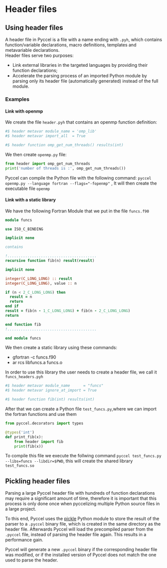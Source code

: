 # Header files

## Using header files

A header file in Pyccel is a file with a name ending with `.pyh`, which contains function/variable declarations, macro definitions, templates and metavariable declarations.\
Header files serve two purposes:
-   Link external libraries in the targeted languages by providing their function declarations;
-   Accelerate the parsing process of an imported Python module by parsing only its header file (automatically generated) instead of the full module.

### Examples
#### Link with openmp
We create the file `header.pyh` that contains an openmp function definition:

```python
#$ header metavar module_name = 'omp_lib'
#$ header metavar import_all  = True

#$ header function omp_get_num_threads() results(int)
```
We then create `openmp.py` file:

```python
from header import omp_get_num_threads
print('number of threads is :', omp_get_num_threads())
```
Pyccel can compile the Python file with the following command: `pyccel openmp.py --language fortran --flags="-fopenmp"`
, It will then create the executable file `openmp`
#### Link with a static library
We have the following Fortran Module that we put in the file `funcs.f90`  

```fortran
module funcs

use ISO_C_BINDING

implicit none

contains

!........................................
recursive function fib(n) result(result)

implicit none

integer(C_LONG_LONG) :: result
integer(C_LONG_LONG), value :: n

if (n < 2_C_LONG_LONG) then
  result = n
  return
end if
result = fib(n - 1_C_LONG_LONG) + fib(n - 2_C_LONG_LONG)
return

end function fib
!........................................

end module funcs
```

We then create a static library using these commands:
-   gfortran -c funcs.f90 
-   ar rcs libfuncs.a funcs.o

In order to use this library the user needs to create a header file, we call it  `funcs_headers.pyh`
```python
#$ header metavar module_name      = "funcs"
#$ header metavar ignore_at_import = True

#$ header function fib(int) results(int)
```
After that we can create a Python file `test_funcs.py`,where we can import the fortran functions and use them

```python
from pyccel.decorators import types

@types('int')
def print_fib(x):
    from header import fib
    print(fib(x))
```
To compile this file we execute the follwing command `pyccel test_funcs.py --libs=funcs --libdir=$PWD`, this will create the shared library `test_funcs.so`

## Pickling header files
Parsing a large Pyccel header file with hundreds of function declarations may require a significant amount of time, therefore it is important that this process is only done once when pyccelizing multiple Python source files in a large project.

To this end, Pyccel uses the [pickle](https://docs.python.org/3/library/pickle.html) Python module to store the result of the parser to a `.pyccel` binary file, which is created in the same directory as the header file.
Afterwards Pyccel will load the precompiled parser from the `.pyccel` file, instead of parsing the header file again.
This results in a performance gain.

Pyccel will generate a new `.pyccel` binary if the corresponding header file was modified, or if the installed version of Pyccel does not match the one used to parse the header.
